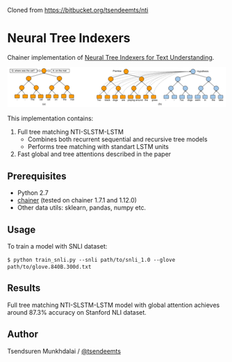 Cloned from https://bitbucket.org/tsendeemts/nti

Neural Tree Indexers
=================================

Chainer implementation of [Neural Tree Indexers for Text Understanding](https://arxiv.org/abs/1607.04492).

![model_demo](./assets/NTI.png)

This implementation contains:

1. Full tree matching NTI-SLSTM-LSTM
    - Combines both recurrent sequential and recursive tree models
    - Performs tree matching with standart LSTM units
2. Fast global and tree attentions described in the paper


Prerequisites
-------------

- Python 2.7
- [chainer](http://chainer.org/) (tested on chainer 1.7.1 and 1.12.0)
- Other data utils: sklearn, pandas, numpy etc.


Usage
-----

To train a model with SNLI dataset:

    $ python train_snli.py --snli path/to/snli_1.0 --glove path/to/glove.840B.300d.txt


Results
-------

Full tree matching NTI-SLSTM-LSTM model with global attention achieves around 87.3% accuracy on Stanford NLI dataset.


Author
------

Tsendsuren Munkhdalai / [@tsendeemts](http://www.tsendeemts.com/)
